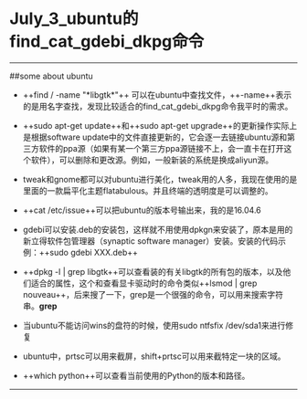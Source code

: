 # July_3_ubuntu的find_cat_gdebi_dkpg命令
------
##some about ubuntu
- ++find / -name "\*libgtk\*"++ 可以在ubuntu中查找文件，++-name++表示的是用名字查找，发现比较适合的find_cat_gdebi_dkpg命令我平时的需求。

- ++sudo apt-get update++和++sudo apt-get upgrade++的更新操作实际上是根据software update中的文件直接更新的，它会逐一去链接ubuntu源和第三方软件的ppa源（如果有某一个第三方ppa源链接不上，会一直卡在打开这个软件），可以删除和更改源。例如，一般新装的系统是换成aliyun源。

- tweak和gnome都可以对ubuntu进行美化，tweak用的人多，我现在使用的是里面的一款扁平化主题flatabulous。并且终端的透明度是可以调整的。

- ++cat /etc/issue++可以把ubuntu的版本号输出来，我的是16.04.6

- gdebi可以安装.deb的安装包，这样就不用使用dpkgn来安装了，原本是用的新立得软件包管理器（synaptic software manager）安装。安装的代码示例：++sudo gdebi XXX.deb++
- ++dpkg -l | grep libgtk++可以查看装的有关libgtk的所有包的版本，以及他们适合的属性，这个和查看显卡驱动时的命令类似++lsmod | grep nouveau++，后来搜了一下，grep是一个很强的命令，可以用来搜索字符串。**grep**

- 当ubuntu不能访问wins的盘符的时候，使用sudo ntfsfix /dev/sda1来进行修复

- ubuntu中，prtsc可以用来截屏，shift+prtsc可以用来截特定一块的区域。

- ++which python++可以查看当前使用的Python的版本和路径。

------
